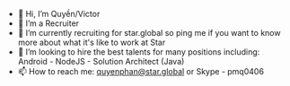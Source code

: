 - 👋 Hi, I’m Quyền/Victor
- 👀 I’m a Recruiter
- 🌱 I’m currently recruiting for star.global so ping me if you want to know more about what it's like to work at Star
- 💞️ I’m looking to hire the best talents for many positions including: Android - NodeJS - Solution Architect (Java)
- 📫 How to reach me: quyenphan@star.global or Skype - pmq0406

<!---
pmq1996/pmq1996 is a ✨ special ✨ repository because its `README.md` (this file) appears on your GitHub profile.
You can click the Preview link to take a look at your changes.
--->
